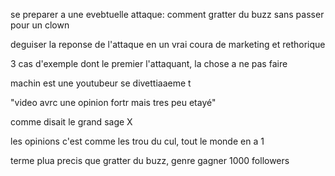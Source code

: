 se preparer a une evebtuelle attaque:
comment gratter du buzz sans passer pour un clown


deguiser la reponse de l'attaque en un vrai coura de marketing et rethorique


3 cas d'exemple dont le premier l'attaquant, la chose a ne pas faire


machin est une youtubeur se divettiaaeme t

"video avrc une opinion fortr mais tres peu etayé"

comme disait le grand sage X

les opinions c'est comme les trou du cul, tout le monde en a 1


terme plua precis que gratter du buzz, genre gagner 1000 followers
